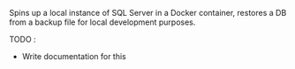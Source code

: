 Spins up a local instance of SQL Server in a Docker container, restores a DB from a backup file for local development purposes.

TODO :
 - Write documentation for this
